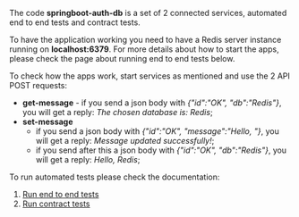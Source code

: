 The code **springboot-auth-db** is a set of 2 connected services, automated end to end tests and contract tests.

To have the application working you need to have a Redis server instance running on **localhost:6379**. For more details about how to start the apps, please check the page about running end to end tests below.

To check how the apps work, start services as mentioned and use the 2 API POST requests:
- **get-message** - if you send a json body with *{"id":"OK", "db":"Redis"}*, you will get a reply: *The chosen database is: Redis*;
- **set-message** 
  - if you send a json body with *{"id":"OK", "message":"Hello, "}*, you will get a reply: *Message updated successfully!*;
  - if you send after this a json body with *{"id":"OK", "db":"Redis"}*, you will get a reply: *Hello, Redis*;

To run automated tests please check the documentation:
1. [Run end to end tests](docs/end-to-end-tests.md)
2. [Run contract tests](docs/contract-tests.md)